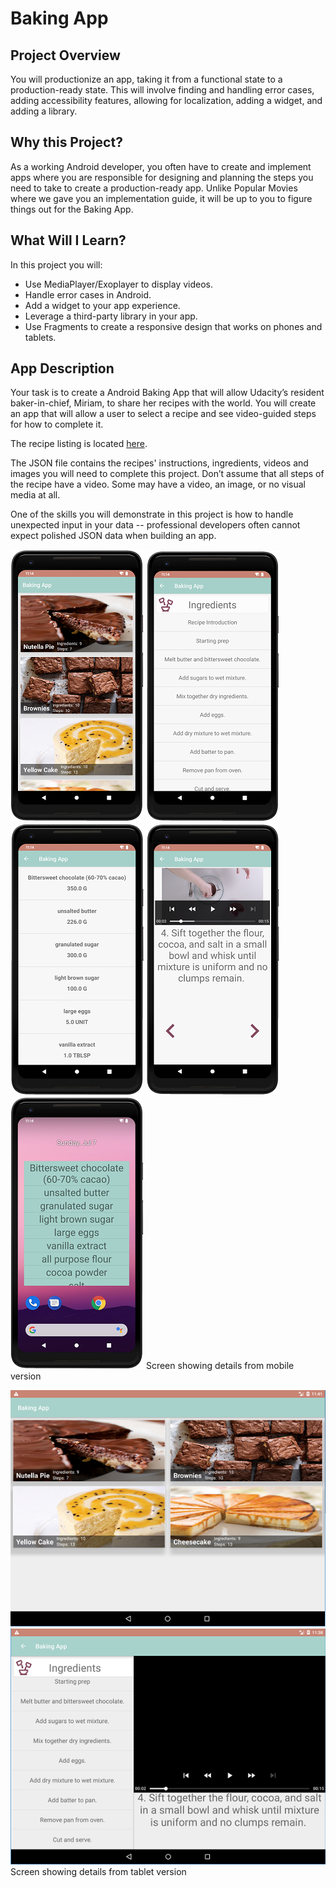 # Baking App
## Project Overview
You will productionize an app, taking it from a functional state to a production-ready state. This will involve finding and handling error cases, adding accessibility features, allowing for localization, adding a widget, and adding a library.

## Why this Project?
As a working Android developer, you often have to create and implement apps where you are responsible for designing and planning the steps you need to take to create a production-ready app. Unlike Popular Movies where we gave you an implementation guide, it will be up to you to figure things out for the Baking App.

## What Will I Learn?
In this project you will:

- Use MediaPlayer/Exoplayer to display videos.
- Handle error cases in Android.
- Add a widget to your app experience.
- Leverage a third-party library in your app.
- Use Fragments to create a responsive design that works on phones and tablets.

## App Description
Your task is to create a Android Baking App that will allow Udacity’s resident baker-in-chief, Miriam, to share her recipes with the world. You will create an app that will allow a user to select a recipe and see video-guided steps for how to complete it.

The recipe listing is located [here](https://d17h27t6h515a5.cloudfront.net/topher/2017/May/59121517_baking/baking.json).

The JSON file contains the recipes' instructions, ingredients, videos and images you will need to complete this project. Don’t assume that all steps of the recipe have a video. Some may have a video, an image, or no visual media at all.

One of the skills you will demonstrate in this project is how to handle unexpected input in your data -- professional developers often cannot expect polished JSON data when building an app.

![preview image](https://github.com/mtanduong/images/blob/master/baking-app-preview-small.png) ![preview image](https://github.com/mtanduong/images/blob/master/baking-app-preview2-small.png)
![preview image](https://github.com/mtanduong/images/blob/master/baking-app-preview3-small.png) ![preview image](https://github.com/mtanduong/images/blob/master/baking-app-preview4-small.png) ![preview image](https://github.com/mtanduong/images/blob/master/baking-app-preview5-small.png)
Screen showing details from mobile version

![preview image](https://github.com/mtanduong/images/blob/master/baking-app-preview7-small.png)
![preview image](https://github.com/mtanduong/images/blob/master/baking-app-preview6-small.png)
Screen showing details from tablet version
